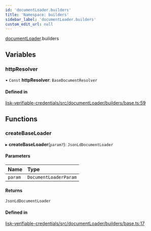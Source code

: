 ```yaml
---
id: 'documentLoader.builders'
title: 'Namespace: builders'
sidebar_label: 'documentLoader.builders'
custom_edit_url: null
---
```


[documentLoader](documentLoader.md).builders

## Variables

### httpResolver

• `Const` **httpResolver**: `BaseDocumentResolver`

#### Defined in

[lisk-verifiable-credentials/src/documentLoader/builders/base.ts:59](https://github.com/aldhosutra/lisk-did/blob/6db44d1/packages/lisk-verifiable-credentials/src/documentLoader/builders/base.ts#L59)

## Functions

### createBaseLoader

▸ **createBaseLoader**(`param?`): `JsonLdDocumentLoader`

#### Parameters

| Name    | Type                  |
| :------ | :-------------------- |
| `param` | `DocumentLoaderParam` |

#### Returns

`JsonLdDocumentLoader`

#### Defined in

[lisk-verifiable-credentials/src/documentLoader/builders/base.ts:17](https://github.com/aldhosutra/lisk-did/blob/6db44d1/packages/lisk-verifiable-credentials/src/documentLoader/builders/base.ts#L17)
